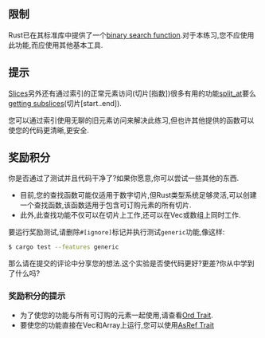 ## 限制

Rust已在其标准库中提供了一个[binary search function](https://doc.rust-lang.org/std/primitive.slice.html#method.binary_search).对于本练习,您不应使用此功能,而应使用其他基本工具.

## 提示

[Slices](https://doc.rust-lang.org/book/2018-edition/ch04-03-slices.html)另外还有通过索引的正常元素访问(切片[指数])很多有用的功能[split_at](https://doc.rust-lang.org/std/primitive.slice.html#method.split_at)要么[getting
subslices](https://doc.rust-lang.org/std/primitive.slice.html#method.get)(切片[start..end]).

您可以通过索引使用无聊的旧元素访问来解决此练习,但也许其他提供的函数可以使您的代码更清晰,更安全.

## 奖励积分

你是否通过了测试并且代码干净了?如果你愿意,你可以尝试一些其他的东西.

-   目前,您的查找函数可能仅适用于数字切片,但Rust类型系统足够灵活,可以创建一个查找函数,该函数适用于包含可订购元素的所有切片.
-   此外,此查找功能不仅可以在切片上工作,还可以在Vec或数组上同时工作.

要运行奖励测试,请删除`#[ignore]`标记并执行测试`generic`功能,像这样:

```bash
$ cargo test --features generic
```

那么请在提交的评论中分享您的想法.这个实验是否使代码更好?更差?你从中学到了什么吗?

### 奖励积分的提示

-   为了使您的功能与所有可订购的元素一起使用,请查看[Ord Trait](https://doc.rust-lang.org/std/cmp/trait.Ord.html).
-   要使您的功能直接在Vec和Array上运行,您可以使用[AsRef Trait](https://doc.rust-lang.org/std/convert/trait.AsRef.html)
